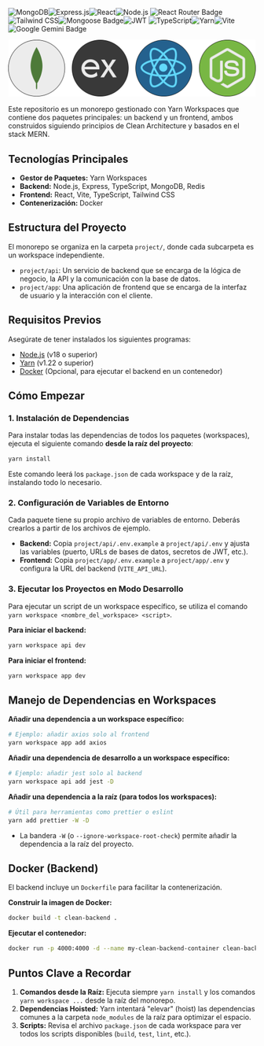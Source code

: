 ![MongoDB](https://img.shields.io/badge/MongoDB-47A248?style=for-the-badge&logo=mongodb&logoColor=white)![Express.js](https://img.shields.io/badge/Express.js-000000?style=for-the-badge&logo=express&logoColor=white)![React](https://img.shields.io/badge/react-%2320232a.svg?style=for-the-badge&logo=react&logoColor=%2361DAFB)![Node.js](https://img.shields.io/badge/Node.js-339933?style=for-the-badge&logo=nodedotjs&logoColor=white)
![React Router Badge](https://img.shields.io/badge/React%20Router-CA4245?logo=reactrouter&logoColor=fff&style=for-the-badge)![Tailwind CSS](https://img.shields.io/badge/Tailwind%20CSS-06B6D4?logo=tailwindcss&logoColor=fff&style=for-the-badge)![Mongoose Badge](https://img.shields.io/badge/Mongoose-F04D35?logo=mongoosedotws&logoColor=fff&style=for-the-badge)![JWT](https://img.shields.io/badge/JWT-000000?style=for-the-badge&logo=jsonwebtokens&logoColor=white)
![TypeScript](https://img.shields.io/badge/TypeScript-3178C6?style=for-the-badge&logo=typescript&logoColor=white)![Yarn](https://img.shields.io/badge/Yarn-2C8EBB?logo=yarn&logoColor=fff&style=for-the-badge)![Vite](https://img.shields.io/badge/vite-%23646CFF.svg?style=for-the-badge&logo=vite&logoColor=white)![Google Gemini Badge](https://img.shields.io/badge/Google%20Gemini-8E75B2?logo=googlegemini&logoColor=fff&style=for-the-badge)

<p align="center">
  <img src="https://github.com/PonchoCeniceros/clean_monorepo/blob/main/assets/mern.svg">
</p>

Este repositorio es un monorepo gestionado con Yarn Workspaces que contiene dos paquetes principales: un backend y un frontend, ambos construidos siguiendo principios de Clean Architecture y basados en el stack MERN.

## Tecnologías Principales

- **Gestor de Paquetes:** Yarn Workspaces
- **Backend:** Node.js, Express, TypeScript, MongoDB, Redis
- **Frontend:** React, Vite, TypeScript, Tailwind CSS
- **Contenerización:** Docker

## Estructura del Proyecto

El monorepo se organiza en la carpeta `project/`, donde cada subcarpeta es un workspace independiente.

-   `project/api`: Un servicio de backend que se encarga de la lógica de negocio, la API y la comunicación con la base de datos.
-   `project/app`: Una aplicación de frontend que se encarga de la interfaz de usuario y la interacción con el cliente.

## Requisitos Previos

Asegúrate de tener instalados los siguientes programas:

-   [Node.js](https://nodejs.org/) (v18 o superior)
-   [Yarn](https://yarnpkg.com/) (v1.22 o superior)
-   [Docker](https://www.docker.com/) (Opcional, para ejecutar el backend en un contenedor)

## Cómo Empezar

### 1. Instalación de Dependencias

Para instalar todas las dependencias de todos los paquetes (workspaces), ejecuta el siguiente comando **desde la raíz del proyecto**:

```bash
yarn install
```

Este comando leerá los `package.json` de cada workspace y de la raíz, instalando todo lo necesario.

### 2. Configuración de Variables de Entorno

Cada paquete tiene su propio archivo de variables de entorno. Deberás crearlos a partir de los archivos de ejemplo.

-   **Backend:** Copia `project/api/.env.example` a `project/api/.env` y ajusta las variables (puerto, URLs de bases de datos, secretos de JWT, etc.).
-   **Frontend:** Copia `project/app/.env.example` a `project/app/.env` y configura la URL del backend (`VITE_API_URL`).

### 3. Ejecutar los Proyectos en Modo Desarrollo

Para ejecutar un script de un workspace específico, se utiliza el comando `yarn workspace <nombre_del_workspace> <script>`.

**Para iniciar el backend:**

```bash
yarn workspace api dev
```

**Para iniciar el frontend:**

```bash
yarn workspace app dev
```

## Manejo de Dependencias en Workspaces

**Añadir una dependencia a un workspace específico:**

```bash
# Ejemplo: añadir axios solo al frontend
yarn workspace app add axios
```

**Añadir una dependencia de desarrollo a un workspace específico:**

```bash
# Ejemplo: añadir jest solo al backend
yarn workspace api add jest -D
```

**Añadir una dependencia a la raíz (para todos los workspaces):**

```bash
# Útil para herramientas como prettier o eslint
yarn add prettier -W -D
```

-   La bandera `-W` (o `--ignore-workspace-root-check`) permite añadir la dependencia a la raíz del proyecto.

## Docker (Backend)

El backend incluye un `Dockerfile` para facilitar la contenerización.

**Construir la imagen de Docker:**

```bash
docker build -t clean-backend .
```

**Ejecutar el contenedor:**

```bash
docker run -p 4000:4000 -d --name my-clean-backend-container clean-backend
```

## Puntos Clave a Recordar

1.  **Comandos desde la Raíz:** Ejecuta siempre `yarn install` y los comandos `yarn workspace ...` desde la raíz del monorepo.
2.  **Dependencias Hoisted:** Yarn intentará "elevar" (hoist) las dependencias comunes a la carpeta `node_modules` de la raíz para optimizar el espacio.
3.  **Scripts:** Revisa el archivo `package.json` de cada workspace para ver todos los scripts disponibles (`build`, `test`, `lint`, etc.).
